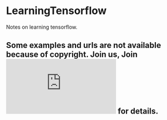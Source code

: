 # LearningTensorflow
Notes on learning tensorflow.

## Some examples and urls are not available because of copyright. Join us, Join ![Kwai](https://www.kuaishou.com/joinus.html) for details. 
